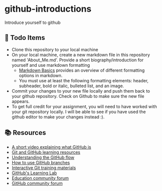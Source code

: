# github-introductions
Introduce yourself to github

## 📝 Todo Items

-   Clone this repository to your local machine
-   On your local machine, create a new markdown file in this repository named 'About_Me.md'. Provide a short biography/introduction for yourself and use markdown formatting
    - [Markdown Basics](https://quarto.org/docs/authoring/markdown-basics.html) provides an overview of different formatting options in markdown.
    - You must use at least the following formatting elements: header, subheader, bold or italic, bulleted list, and an image.
-   Commit your changes to your new file locally and push them back to your github repository. Check on Github to make sure the new file appears.
-   To get full credit for your assignment, you will need to have worked with your git repository locally. I will be able to see if you have used the github editor to make your changes instead :).

## 📚 Resources

-   [A short video explaining what GitHub is](https://www.youtube.com/watch?v=w3jLJU7DT5E&feature=youtu.be)
-   [Git and GitHub learning resources](https://docs.github.com/en/github/getting-started-with-github/git-and-github-learning-resources)
-   [Understanding the GitHub flow](https://guides.github.com/introduction/flow/)
-   [How to use GitHub branches](https://www.youtube.com/watch?v=H5GJfcp3p4Q&feature=youtu.be)
-   [Interactive Git training materials](https://githubtraining.github.io/training-manual/#/01_getting_ready_for_class)
-   [GitHub's Learning Lab](https://lab.github.com/)
-   [Education community forum](https://education.github.community/)
-   [GitHub community forum](https://github.community/)
